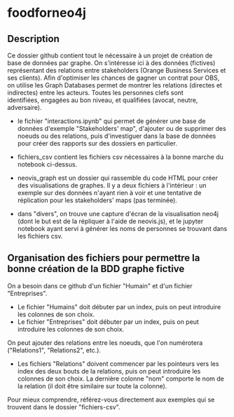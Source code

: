 # foodforneo4j

## Description 

Ce dossier github contient tout le nécessaire à un projet de création de base de données par graphe. On s'intéresse ici à des données (fictives) représentant des relations entre stakeholders (Orange Business Services et ses clients). Afin d'optimiser les chances de gagner un contrat pour OBS, on utilise les Graph Databases permet de montrer les relations (directes et indirectes) entre les acteurs. Toutes les personnes clefs sont identifiées, engagées au bon niveau, et qualifiées (avocat, neutre, adversaire).

* le fichier "interactions.ipynb" qui permet de générer une base de données d'exemple "Stakeholders' map", d'ajouter ou de supprimer des noeuds ou des relations, puis d'investiguer dans la base de données pour créer des rapports sur des dossiers en particulier.

* fichiers_csv contient les fichiers csv nécessaires à la bonne marche du notebook ci-dessus.

* neovis_graph est un dossier qui rassemble du code HTML pour créer des visualisations de graphes. Il y a deux fichiers à l'intérieur : un exemple sur des données n'ayant rien à voir et une tentative de réplication pour les stakeholders' maps (pas terminée).

* dans "divers", on trouve une capture d'écran de la visualisation neo4j (dont le but est de la répliquer à l'aide de neovis.js), et le jupyter notebook ayant servi à générer les noms de personnes se trouvant dans les fichiers csv.


## Organisation des fichiers pour permettre la bonne création de la BDD graphe fictive

On a besoin dans ce github d'un fichier "Humain" et d'un fichier "Entreprises".
    
* Le fichier "Humains" doit débuter par un index, puis on peut introduire les colonnes de son choix.
* Le fichier "Entreprises" doit débuter par un index, puis on peut introduire les colonnes de son choix.

On peut ajouter des relations entre les noeuds, que l'on numérotera ("Relations1", "Relations2", etc.).

* Les fichiers "Relations" doivent commencer par les pointeurs vers les index des deux bouts de la relations, puis on peut introduire les colonnes de son choix. La dernière colonne "nom" comporte le nom de la relation (il doit être similaire sur toute la colonne).

Pour mieux comprendre, référez-vous directement aux exemples qui se trouvent dans le dossier "fichiers-csv".

